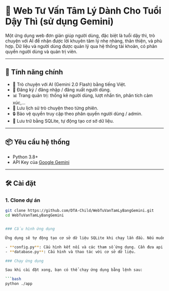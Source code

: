 # 🌱 Web Tư Vấn Tâm Lý Dành Cho Tuổi Dậy Thì (sử dụng Gemini)

Một ứng dụng web đơn giản giúp người dùng, đặc biệt là tuổi dậy thì, trò chuyện với AI để nhận được lời khuyên tâm lý nhẹ nhàng, thân thiện, và phù hợp. Dữ liệu và người dùng được quản lý qua hệ thống tài khoản, có phân quyền người dùng và quản trị viên.

---

## 🚀 Tính năng chính

- 💬 Trò chuyện với AI (Gemini 2.0 Flash) bằng tiếng Việt.
- 👥 Đăng ký / đăng nhập / đăng xuất người dùng.
- 📊 Trang quản trị: thống kê người dùng, lượt nhắn tin, phân tích cảm xúc,...
- 🧠 Lưu lịch sử trò chuyện theo từng phiên.
- 🔒 Bảo vệ quyền truy cập theo phân quyền người dùng / admin.
- 📁 Lưu trữ bằng SQLite, tự động tạo cơ sở dữ liệu.

---

## 📦 Yêu cầu hệ thống

- Python 3.8+
- API Key của [Google Gemini](https://ai.google.dev/)

---

## 🛠️ Cài đặt

### 1. Clone dự án
```bash
git clone https://github.com/DTA-Child/WebTuVanTamLyBangGemini.git
cd WebTuVanTamLyBangGemini


### Cấu hình ứng dụng

Ứng dụng sẽ tự động tạo cơ sở dữ liệu SQLite khi chạy lần đầu. Nếu muốn thay đổi cấu hình, bạn có thể chỉnh sửa trong các tệp sau:

- **config.py**: Cấu hình kết nối và các tham số ứng dụng. Cần đưa api key vào đây.
- **database.py**: Cấu hình và thao tác với cơ sở dữ liệu.

### Chạy ứng dụng

Sau khi cài đặt xong, bạn có thể chạy ứng dụng bằng lệnh sau:

```bash
python ./app